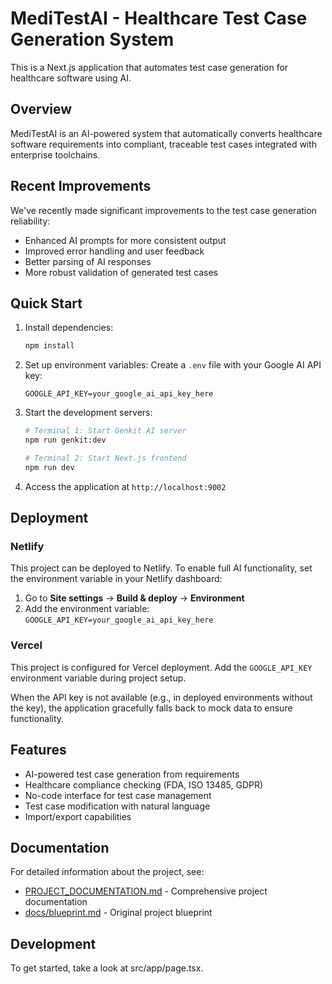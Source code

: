# MediTestAI - Healthcare Test Case Generation System

This is a Next.js application that automates test case generation for healthcare software using AI.

## Overview

MediTestAI is an AI-powered system that automatically converts healthcare software requirements into compliant, traceable test cases integrated with enterprise toolchains.

## Recent Improvements

We've recently made significant improvements to the test case generation reliability:
- Enhanced AI prompts for more consistent output
- Improved error handling and user feedback
- Better parsing of AI responses
- More robust validation of generated test cases

## Quick Start

1. Install dependencies:
   ```bash
   npm install
   ```

2. Set up environment variables:
   Create a `.env` file with your Google AI API key:
   ```  
   GOOGLE_API_KEY=your_google_ai_api_key_here
   ```

3. Start the development servers:
   ```bash
   # Terminal 1: Start Genkit AI server
   npm run genkit:dev
   
   # Terminal 2: Start Next.js frontend
   npm run dev
   ```

4. Access the application at `http://localhost:9002`

## Deployment

### Netlify

This project can be deployed to Netlify. To enable full AI functionality, set the environment variable in your Netlify dashboard:

1. Go to **Site settings** → **Build & deploy** → **Environment**
2. Add the environment variable: `GOOGLE_API_KEY=your_google_ai_api_key_here`

### Vercel

This project is configured for Vercel deployment. Add the `GOOGLE_API_KEY` environment variable during project setup.

When the API key is not available (e.g., in deployed environments without the key), the application gracefully falls back to mock data to ensure functionality.

## Features

- AI-powered test case generation from requirements
- Healthcare compliance checking (FDA, ISO 13485, GDPR)
- No-code interface for test case management
- Test case modification with natural language
- Import/export capabilities

## Documentation

For detailed information about the project, see:
- [PROJECT_DOCUMENTATION.md](PROJECT_DOCUMENTATION.md) - Comprehensive project documentation
- [docs/blueprint.md](docs/blueprint.md) - Original project blueprint

## Development

To get started, take a look at src/app/page.tsx.
